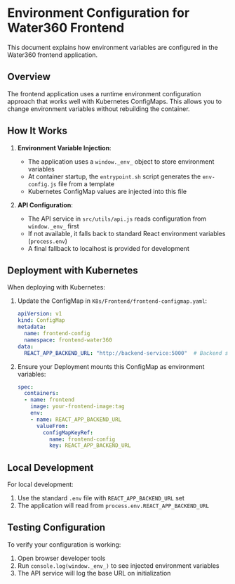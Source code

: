 # Environment Configuration for Water360 Frontend

This document explains how environment variables are configured in the Water360 frontend application.

## Overview

The frontend application uses a runtime environment configuration approach that works well with Kubernetes ConfigMaps. This allows you to change environment variables without rebuilding the container.

## How It Works

1. **Environment Variable Injection**:
   - The application uses a `window._env_` object to store environment variables
   - At container startup, the `entrypoint.sh` script generates the `env-config.js` file from a template
   - Kubernetes ConfigMap values are injected into this file

2. **API Configuration**:
   - The API service in `src/utils/api.js` reads configuration from `window._env_` first
   - If not available, it falls back to standard React environment variables (`process.env`)
   - A final fallback to localhost is provided for development

## Deployment with Kubernetes

When deploying with Kubernetes:

1. Update the ConfigMap in `K8s/Frontend/frontend-configmap.yaml`:
   ```yaml
   apiVersion: v1
   kind: ConfigMap
   metadata:
     name: frontend-config
     namespace: frontend-water360
   data:
     REACT_APP_BACKEND_URL: "http://backend-service:5000"  # Backend service URL
   ```

2. Ensure your Deployment mounts this ConfigMap as environment variables:
   ```yaml
   spec:
     containers:
     - name: frontend
       image: your-frontend-image:tag
       env:
       - name: REACT_APP_BACKEND_URL
         valueFrom:
           configMapKeyRef:
             name: frontend-config
             key: REACT_APP_BACKEND_URL
   ```

## Local Development

For local development:
1. Use the standard `.env` file with `REACT_APP_BACKEND_URL` set
2. The application will read from `process.env.REACT_APP_BACKEND_URL`

## Testing Configuration

To verify your configuration is working:
1. Open browser developer tools
2. Run `console.log(window._env_)` to see injected environment variables
3. The API service will log the base URL on initialization 